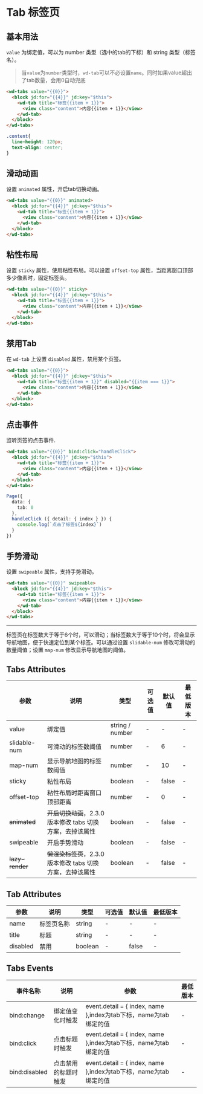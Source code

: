 <frame/>

#  Tab 标签页


## 基本用法

`value` 为绑定值，可以为 number 类型（选中的tab的下标）和 string 类型（标签名）。

> 当`value`为`number`类型时，`wd-tab`可以不必设置`name`。同时如果value超出了tab数量，会用0自动兜底

```html
<wd-tabs value="{{0}}">
  <block jd:for="{{4}}" jd:key="$this">
    <wd-tab title="标签{{item + 1}}">
      <view class="content">内容{{item + 1}}</view>
    </wd-tab>
  </block>
</wd-tabs>
```
```css
.content{
  line-height: 120px;
  text-align: center;
}
```

## 滑动动画

设置 `animated` 属性，开启tab切换动画。

```html
<wd-tabs value="{{0}}" animated>
  <block jd:for="{{4}}" jd:key="$this">
    <wd-tab title="标签{{item + 1}}">
      <view class="content">内容{{item + 1}}</view>
    </wd-tab>
  </block>
</wd-tabs>

```

## 粘性布局

设置 `sticky` 属性，使用粘性布局。可以设置 `offset-top` 属性，当距离窗口顶部多少像素时，固定标签头。

```html
<wd-tabs value="{{0}}" sticky>
  <block jd:for="{{4}}" jd:key="$this">
    <wd-tab title="标签{{item + 1}}">
      <view class="content">内容{{item + 1}}</view>
    </wd-tab>
  </block>
</wd-tabs>
```

## 禁用Tab

在 `wd-tab` 上设置 `disabled` 属性，禁用某个页签。

```html
<wd-tabs value="{{0}}">
  <block jd:for="{{4}}" jd:key="$this">
    <wd-tab title="标签{{item + 1}}" disabled="{{item === 1}}">
      <view class="content">内容{{item + 1}}</view>
    </wd-tab>
  </block>
</wd-tabs>
```

## 点击事件

监听页签的点击事件.

```html
<wd-tabs value="{{0}}" bind:click="handleClick">
  <block jd:for="{{4}}" jd:key="$this">
    <wd-tab title="标签{{item + 1}}">
      <view class="content">内容{{item + 1}}</view>
    </wd-tab>
  </block>
</wd-tabs>
```
```typescript
Page({
  data: {
    tab: 0
  },
  handleClick ({ detail: { index } }) {
    console.log(`点击了标签${index}`)
  }
})
```

## 手势滑动

设置 `swipeable` 属性，支持手势滑动。

```html
<wd-tabs value="{{0}}" swipeable>
  <block jd:for="{{4}}" jd:key="$this">
    <wd-tab title="标签{{item + 1}}">
      <view class="content">内容{{item + 1}}</view>
    </wd-tab>
  </block>
</wd-tabs>
```

---

标签页在标签数大于等于6个时，可以滑动；当标签数大于等于10个时，将会显示导航地图，便于快速定位到某个标签。可以通过设置 `slidable-num` 修改可滑动的数量阈值；设置 `map-num` 修改显示导航地图的阈值。

## Tabs Attributes

| 参数 | 说明 | 类型 | 可选值 | 默认值 | 最低版本 |
|-----|------|-----|-------|-------|---------|
| value | 绑定值 | string / number | - | - | - |
| slidable-num | 可滑动的标签数阈值 | number | - | 6 | - |
| map-num | 显示导航地图的标签数阈值 | number | - | 10 | - |
| sticky | 粘性布局 | boolean | - | false | - |
| offset-top | 粘性布局时距离窗口顶部距离 | number | - | 0 | - |
| ~~animated~~ | ~~开启切换动画~~，2.3.0 版本修改 tabs 切换方案，去掉该属性 | boolean | - | false | - |
| swipeable | 开启手势滑动 | boolean | - | false | - |
| ~~lazy-render~~ | ~~懒渲染标签页~~，2.3.0 版本修改 tabs 切换方案，去掉该属性 | boolean | - | false | - |

## Tab Attributes

| 参数 | 说明 | 类型 | 可选值 | 默认值 | 最低版本 |
|-----|------|-----|-------|-------|--------|
| name | 标签页名称 | string | - | - | - |
| title | 标题 | string | - | - | - |
| disabled | 禁用 | boolean | - | false | - |

## Tabs Events

| 事件名称 | 说明 | 参数 | 最低版本 |
|---------|-----|-----|---------|
| bind:change | 绑定值变化时触发 | event.detail = { index, name },index为tab下标，name为tab绑定的值 | - |
| bind:click | 点击标题时触发 | event.detail = { index, name },index为tab下标，name为tab绑定的值 | - |
| bind:disabled | 点击禁用的标题时触发| event.detail = { index, name },index为tab下标，name为tab绑定的值 | - |
